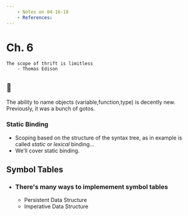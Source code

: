 ```yaml
---
    - Notes on 04-16-18
    - References:
---
```


# Ch. 6

    The scope of thrift is limitless
        - Thomas Edison

## 👾

The ability to name objects (variable,function,type) is decently new. Previously, it was a bunch of gotos.

### **Static Binding**

* Scoping based on the structure of the syntax tree, as in example is called _static_ or _lexical_ binding...
* We'll cover static binding.

## Symbol Tables

* ### There's many ways to implemement symbol tables
  * Persistent Data Structure
  * Imperative Data Structure
